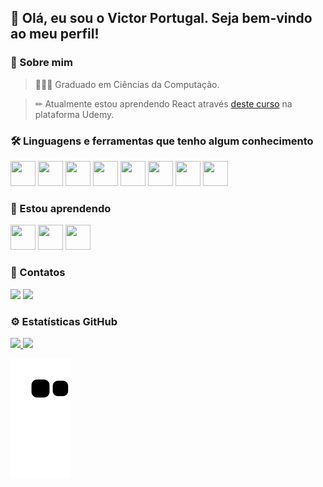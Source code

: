 ## 👋 Olá, eu sou o Victor Portugal. Seja bem-vindo ao meu perfil!

### 🚀 Sobre mim

>👨🏾‍🎓 Graduado em Ciências da Computação.
>
<!--
>📚 Pós-graduando em Engenharia de Software
>
>📃 Desenvolvedor Web Front-End com conhecimentos em <strong>JavaScript</strong>, <strong>HTML</strong> e <strong>CSS</strong> em busca de uma oportunidade na área de <strong>Tecnologia da Informação</strong> para que eu possa ajudar no crescimento e desenvolvimento da empresa colocando em prática o que aprendi durante a minha formação ao mesmo tempo em que desenvolvo minhas habilidades e capacidades profissionais e pessoais.
-->
>
>✏ Atualmente estou aprendendo React através [deste curso](https://www.udemy.com/course/react-redux-pt/) na plataforma Udemy.
>
<!--
>
>🌎 Acesse [meu site]() para ver um pouco mais sobre mim.
>

### 🖥 Alguns projetos
>🎴 [Jogo da memória]()
>
>🔲 [Gerador de QR Code]()
>
>📟 [Pokédex 1ª geração]()
-->


### 🛠 Linguagens e ferramentas que tenho algum conhecimento
  <img src="https://cdn.jsdelivr.net/gh/devicons/devicon/icons/html5/html5-original.svg" width="40" height="40"/> <img src="https://cdn.jsdelivr.net/gh/devicons/devicon/icons/css3/css3-original.svg" width="40" height="40"/> <img src="https://cdn.jsdelivr.net/gh/devicons/devicon/icons/javascript/javascript-original.svg" width="40" height="40"/> <img src="https://cdn.jsdelivr.net/gh/devicons/devicon/icons/typescript/typescript-original.svg" width="40" height="40"/> <img src="https://cdn.jsdelivr.net/gh/devicons/devicon/icons/vuejs/vuejs-original.svg" width="40" height="40"/> <!--<img src="https://cdn.jsdelivr.net/gh/devicons/devicon/icons/php/php-original.svg" width="40" height="40"/> <img src="https://cdn.jsdelivr.net/gh/devicons/devicon/icons/laravel/laravel-plain.svg" width="40" height="40"/>--> <img src="https://cdn.jsdelivr.net/gh/devicons/devicon/icons/vscode/vscode-original.svg" width="40" height="40"/> <img src="https://cdn.jsdelivr.net/gh/devicons/devicon/icons/git/git-original.svg" width="40" height="40"/> <img src="https://cdn.jsdelivr.net/gh/devicons/devicon/icons/github/github-original-wordmark.svg" width="40" height="40"/>

### 📖 Estou aprendendo
  <img src="https://cdn.jsdelivr.net/gh/devicons/devicon/icons/react/react-original-wordmark.svg" width="40" height="40"/> <img src="https://cdn.jsdelivr.net/gh/devicons/devicon/icons/redux/redux-original.svg" width="40" height="40"/> <img src="https://cdn.jsdelivr.net/gh/devicons/devicon/icons/nextjs/nextjs-original-wordmark.svg" width="40" height="40"/>
                  

### 🤝 Contatos

<div>
	<a href="mailto:victorportugalnobrega@gmail.com" target="_blank"><img src="https://img.shields.io/badge/Gmail-D14836?style=for-the-badge&logo=gmail&logoColor=white"></a>
	<a href="https://www.linkedin.com/in/victorportugal8" target="_blank"><img src="https://img.shields.io/badge/-LinkedIn-%230077B5?style=for-the-badge&logo=linkedin&logoColor=white"></a>
	<!--<a href="https://wa.me/5524981476954" target="_blank"><img src="https://img.shields.io/badge/WhatsApp-25D366?style=for-the-badge&logo=whatsapp&logoColor=white"></a>
	<a href="https://twitter.com/victorportugal_" target="_blank"><img src="https://img.shields.io/badge/Twitter-1DA1F2?style=for-the-badge&logo=twitter&logoColor=white"></a>
	<a href="https://instagram.com/seu-usuário-instagram-aqui" target="_blank"><img src="https://img.shields.io/badge/-Instagram-%23E4405F?style=for-the-badge&logo=instagram&logoColor=white"></a>-->
</div>

### ⚙ Estatísticas GitHub

<div>
	<a href="https://github.com/victorportugal8">
	<img height="160em" src="https://github-readme-stats.vercel.app/api/top-langs/?username=victorportugal8&layout=compact&langs_count=6&theme=dark"/>
	<img height="150em" src="https://github-readme-stats.vercel.app/api?username=victorportugal8&show_icons=true&theme=dark&include_all_commits=true&count_private=true"/>
</div>

![Snake animation](https://github.com/victorportugal8/victorportugal8/blob/output/github-contribution-grid-snake.svg)
